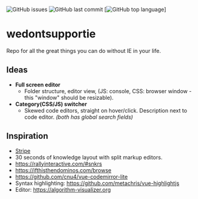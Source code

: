 ![GitHub issues](https://img.shields.io/github/issues/curzey/wedontsupportie.svg?style=flat-square)
![GitHub last commit](https://img.shields.io/github/last-commit/curzey/wedontsupportie.svg?style=flat-square)
[![GitHub top language](https://img.shields.io/github/languages/top/curzey/wedontsupportie.svg?color=%234fc08d&logo=vue.js&style=flat-square)]

# wedontsupportie
Repo for all the great things you can do without IE in your life.

## Ideas
- **Full screen editor**
  - Folder structure, editor view, (JS: console, CSS: browser window - this "window" should be resizable).
- **Category(CSS/JS) switcher**
  - Skewed code editors, straight on hover/click. Description next to code editor.
*(both has global search fields)*

## Inspiration
- [Stripe](https://stripe.com/en-dk)
- 30 seconds of knowledge layout with split markup editors.
- https://rallyinteractive.com/#snkrs
- https://ifthisthendominos.com/browse
- https://github.com/cnu4/vue-codemirror-lite
- Syntax highlighting: https://github.com/metachris/vue-highlightjs
- Editor: https://algorithm-visualizer.org

